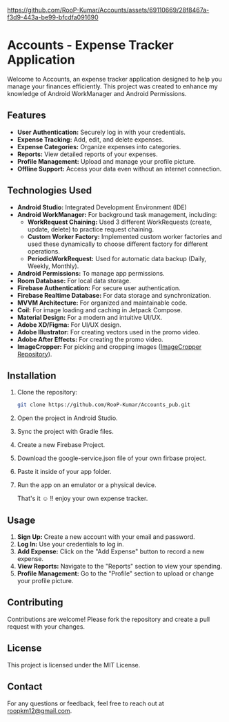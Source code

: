 
https://github.com/RooP-Kumar/Accounts/assets/69110669/28f8467a-f3d9-443a-be99-bfcdfa091690
# Accounts - Expense Tracker Application

Welcome to Accounts, an expense tracker application designed to help you manage your finances efficiently. This project was created to enhance my knowledge of Android WorkManager and Android Permissions.

## Features

- **User Authentication:** Securely log in with your credentials.
- **Expense Tracking:** Add, edit, and delete expenses.
- **Expense Categories:** Organize expenses into categories.
- **Reports:** View detailed reports of your expenses.
- **Profile Management:** Upload and manage your profile picture.
- **Offline Support:** Access your data even without an internet connection.

## Technologies Used

- **Android Studio:** Integrated Development Environment (IDE)
- **Android WorkManager:** For background task management, including:
  - **WorkRequest Chaining:** Used 3 different WorkRequests (create, update, delete) to practice request chaining.
  - **Custom Worker Factory:** Implemented custom worker factories and used these dynamically to choose different factory for different operations.
  - **PeriodicWorkRequest:** Used for automatic data backup (Daily, Weekly, Monthly).
- **Android Permissions:** To manage app permissions.
- **Room Database:** For local data storage.
- **Firebase Authentication:** For secure user authentication.
- **Firebase Realtime Database:** For data storage and synchronization.
- **MVVM Architecture:** For organized and maintainable code.
- **Coil:** For image loading and caching in Jetpack Compose.
- **Material Design:** For a modern and intuitive UI/UX.
- **Adobe XD/Figma:** For UI/UX design.
- **Adobe Illustrator:** For creating vectors used in the promo video.
- **Adobe After Effects:** For creating the promo video.
- **ImageCropper:** For picking and cropping images ([ImageCropper Repository](https://github.com/CanHub/Android-Image-Cropper)).

## Installation

1. Clone the repository:
    ```bash
    git clone https://github.com/RooP-Kumar/Accounts_pub.git
    ```
2. Open the project in Android Studio.
3. Sync the project with Gradle files.
4. Create a new Firebase Project.
5. Download the google-service.json file of your own firbase project.
6. Paste it inside of your app folder.
7. Run the app on an emulator or a physical device.

   That's it :relaxed: !! enjoy your own expense tracker.

## Usage

1. **Sign Up:** Create a new account with your email and password.
2. **Log In:** Use your credentials to log in.
3. **Add Expense:** Click on the "Add Expense" button to record a new expense.
4. **View Reports:** Navigate to the "Reports" section to view your spending.
5. **Profile Management:** Go to the "Profile" section to upload or change your profile picture.

## Contributing

Contributions are welcome! Please fork the repository and create a pull request with your changes.

## License

This project is licensed under the MIT License.

## Contact

For any questions or feedback, feel free to reach out at roopkm12@gmail.com.


